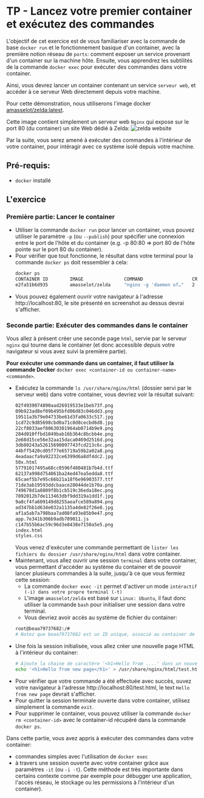# TP - Lancez votre premier container et exécutez des commandes

L'objectif de cet exercice est de vous familiariser avec la commande de base `docker run` et le fonctionnement basique d'un container, avec la première notion réseau de `ports`: comment exposer un service provenant d'un container sur la machine hôte. Ensuite, vous apprendrez les subtilités de la commande `docker exec` pour exécuter des commandes dans votre container.

Ainsi, vous devrez lancer un container contenant un service `serveur web`, et accéder à ce serveur Web directement depuis votre machine.

Pour cette démonstration, nous utiliserons l'image docker [amasselot/zelda:latest](https://hub.docker.com/r/amasselot/zelda).

Cette image contient simplement un serveur web `Nginx` qui expose sur le port 80 (du container) un site Web dédié à Zelda:
![zelda website](./assets/website.png)

Par la suite, vous serez amené à exécuter des commandes à l'intérieur de votre container, pour intéragir avec ce système isolé depuis votre machine.

## Pré-requis:

- `docker` installé

## L'exercice

### Première partie: Lancer le container

- Utiliser la commande `docker run` pour lancer un container, vous pouvez utiliser le paramètre `-p` (ou `--publish`) pour spécifier une connexion entre le port de l'hôte et du container (e.g. -p 80:80 => port 80 de l'hôte pointe sur le port 80 du container).
- Pour vérifier que tout fonctionne, le résultat dans votre terminal pour la commande `docker ps` doit ressembler à cela:
  ```bash
  docker ps
  CONTAINER ID        IMAGE               COMMAND                  CREATED             STATUS              PORTS                NAMES
  e2fa51b6d935        amasselot/zelda     "nginx -g 'daemon of…"   2 seconds ago       Up 1 second         0.0.0.0:80->80/tcp   silly_engelbart
  ```
- Vous pouvez également ouvrir votre navigateur à l'adresse http://localhost:80, le site présenté en screenshot au dessus devrai s'afficher.

### Seconde partie: Exécuter des commandes dans le container

Vous allez à présent créer une seconde page `html`, servie par le serveur `nginx` qui tourne dans le container (et donc accessible depuis votre navigateur si vous avez suivi la première partie).

**Pour exécuter une commande dans un container, il faut utiliser la commande Docker** `docker exec <container-id ou container-name> <commande>`.

- Exécutez la commande `ls /usr/share/nginx/html` (dossier servi par le serveur web) dans votre container, vous devriez voir la résultat suivant:
  ```bash
  02f4939074890aad26919533e1beb73f.png
  09b923ad8ef09b495bfd06d83c046dd3.png
  19511a3b79e04733be61d3fa0633c517.jpg
  1cd72c9d85698cbd0a71c8d8cecbd6d8.jpg
  22cf8033aef80630301964ab0714b9e9.png
  284d010ffbd1049bab16b364c8bcbb4e.png
  2e68d15ce56e32aa15daca0469d2516d.png
  3db80243a52615690097743fcd213c6c.png
  44bff5420cd05f77e65719a59b2a02a8.png
  4eadaacfa9a92232ce6399d6a8df4dc2.jpg
  50x.html
  57791017495a68cc0596f480481b7b4d.ttf
  62137a998d754061ba24ed47ea5edda8.ttf
  65caef5b7e95c66b21a18f6e96903577.ttf
  71de3ab19593ddcbaace28044de1b70a.png
  749678d1a8809f8b1cb519c36eda18ec.png
  7892012b7de113463dbf9dd319a1dd1f.jpg
  9a8cf4fa609149d8255aeafce589a894.png
  ad347bb1d634e032a1135a4de82f26e8.jpg
  af1a5ab7a798baa7ad08fa93e85b9e47.png
  app.7e341b306b9adb709011.js
  c147b55b6ac59c96d3e8438e7150a5e5.png
  index.html
  styles.css
  ```
  Vous venez d'exécuter une commande permettant de `lister les fichiers du dossier /usr/share/nginx/html` dans votre container.
- Maintenant, vous allez ouvrir une session `terminal` dans votre container, vous permettant d'accéder au système du container et de pouvoir lancer plusieurs commandes à la suite, jusqu'à ce que vous fermiez cette session:
  - La commande `docker exec -it` permet d'activer un mode `intéractif (-i) dans votre propre terminal (-t)`
  - L'image `amasselot/zelda` est basé sur `Linux: Ubuntu`, il faut donc utiliser la commande `bash` pour initialiser une session dans votre terminal.
  - Vous devriez avoir accès au système de fichier du container:
  ```bash
  root@beaa79737682:/#
  # Notez que beaa79737682 est un ID unique, associé au container de façon automatique, vous aurez donc un autre nom dans votre session.
  ```
- Une fois la session initialisée, vous allez créer une nouvelle page HTML à l'intérieur du container:
  ```bash
  # Ajoute la chaine de caractère '<h1>Hello from ....' dans un nouveau fichier situé à /usr/share/nginx/html/test.html
  echo '<h1>Hello from new page</h1>' > /usr/share/nginx/html/test.html
  ```
- Pour vérifier que votre commande a été effectuée avec succès, ouvez votre navigateur à l'adresse http://localhost:80/test.html, le text `Hello from new page` devrait s'afficher.
- Pour quitter la session terminale ouverte dans votre container, utilisez simplement la commande `exit`.
- Pour supprimer le container, vous pouvez utiliser la commande `docker rm <container-id>` avec le container-id récupéré dans la commande `docker ps`.

Dans cette partie, vous avez appris à exécuter des commandes dans votre container:
- commandes simples avec l'utilisation de `docker exec`
- à travers une session ouverte avec votre container grâce aux paramètres `-it` (ou `-i -t`). Cette méthode est très importante dans certains contexte comme par exemple pour débugger une application, l'accès réseau, le stockage ou les permissions à l'intérieur d'un container).